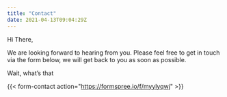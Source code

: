 ```yaml
---
title: "Contact"
date: 2021-04-13T09:04:29Z
---
```

Hi There,

We are looking forward to hearing from you. Please feel free to get in
touch via the form below, we will get back to you as soon as possible.

Wait, what’s that

{{< form-contact action="https://formspree.io/f/myylyqwj" >}}
